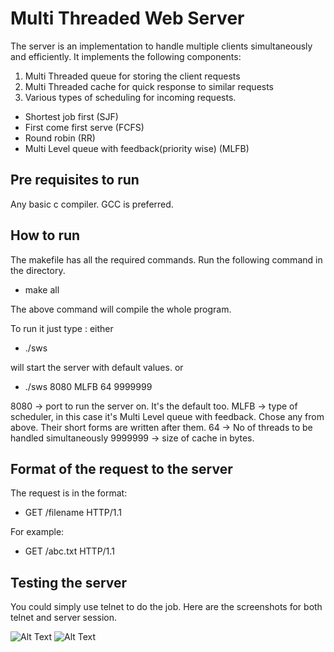 # Multi Threaded Web Server

The server is an implementation to handle multiple clients simultaneously and efficiently. 
It implements the following components:
1. Multi Threaded queue for storing the client requests
2. Multi Threaded cache for quick response to similar requests
3. Various types of scheduling for incoming requests.
  * Shortest job first (SJF)
  * First come first serve (FCFS)
  * Round robin (RR)
  * Multi Level queue with feedback(priority wise) (MLFB)

## Pre requisites to run
Any basic c compiler. GCC is preferred.

## How to run
The makefile has all the required commands.
Run the following command in the directory.
  * make all

The above command will compile the whole program.

To run it just type :
either 
  * ./sws

will start the server with default values.
or 
  * ./sws 8080 MLFB 64 9999999
 
8080 -> port to run the server on. It's the default too.
MLFB -> type of scheduler, in this case it's Multi Level queue with feedback. Chose any from above. Their short forms are written after them.
64 -> No of threads to be handled simultaneously
9999999 -> size of cache in bytes.

## Format of the request to the server
The request is in the format: 
  * GET /filename HTTP/1.1

For example:
  * GET /abc.txt HTTP/1.1

## Testing the server
You could simply use telnet to do the job. 
Here are the screenshots for both telnet and server session.



![Alt Text](https://github.com/Yogesh19921/Multi-Threaded-Web-Server/blob/master/Screenshot%20from%202017-04-25%2016-17-03.png) 
![Alt Text](https://github.com/Yogesh19921/Multi-Threaded-Web-Server/blob/master/Screenshot%20from%202017-04-25%2016-17-17.png)


